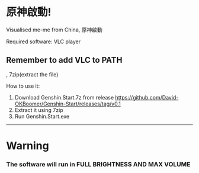 <h1>原神啟動!</h1>
Visualised me-me from China, 原神啟動

Required software: VLC player <h2>Remember to add VLC to PATH</h2>, 7zip(extract the file)

How to use it:

1. Download Genshin.Start.7z from release https://github.com/David-OKBoomer/Genshin-Start/releases/tag/v0.1
2. Extract it using 7zip
3. Run Genshin.Start.exe

---------------------------------------------------------------------------------------------------------------
<h1>Warning</h1>
<h3><b>The software will run in FULL BRIGHTNESS AND MAX VOLUME</b></h3>
